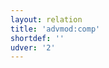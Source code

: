 ```yaml
---
layout: relation
title: 'advmod:comp'
shortdef: ''
udver: '2'
---
```

<!-- Interlanguage links updated Út zář 29 20:23:17 CEST 2020 -->
